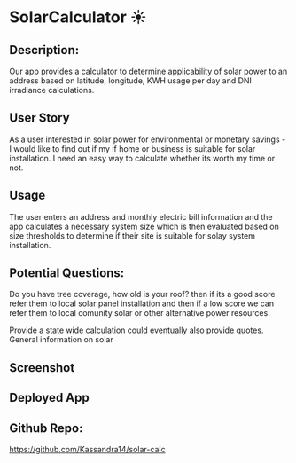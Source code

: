 # SolarCalculator  ☀️

## Description:
Our app provides a calculator to determine applicability of solar power to an address based on latitude, longitude, KWH usage per day and DNI irradiance calculations.  

## User Story
As a user interested in solar power for environmental or monetary savings - I would like to find out if my if home or business is suitable for solar installation.  I need an easy way to calculate whether its worth my time or not.

## Usage

The user enters an address and monthly electric bill information and the app calculates a necessary system size which is then evaluated based on size thresholds to determine if their site is suitable for solay system installation.

## Potential Questions: 
Do you have tree coverage, how old is your roof?  then if its a good score refer them to local solar panel installation and then if a low score we can refer them to local comunity solar or other alternative power resources.

Provide a state wide calculation could eventually also provide quotes.   General information on solar

## Screenshot


## Deployed App


## Github Repo:

https://github.com/Kassandra14/solar-calc

